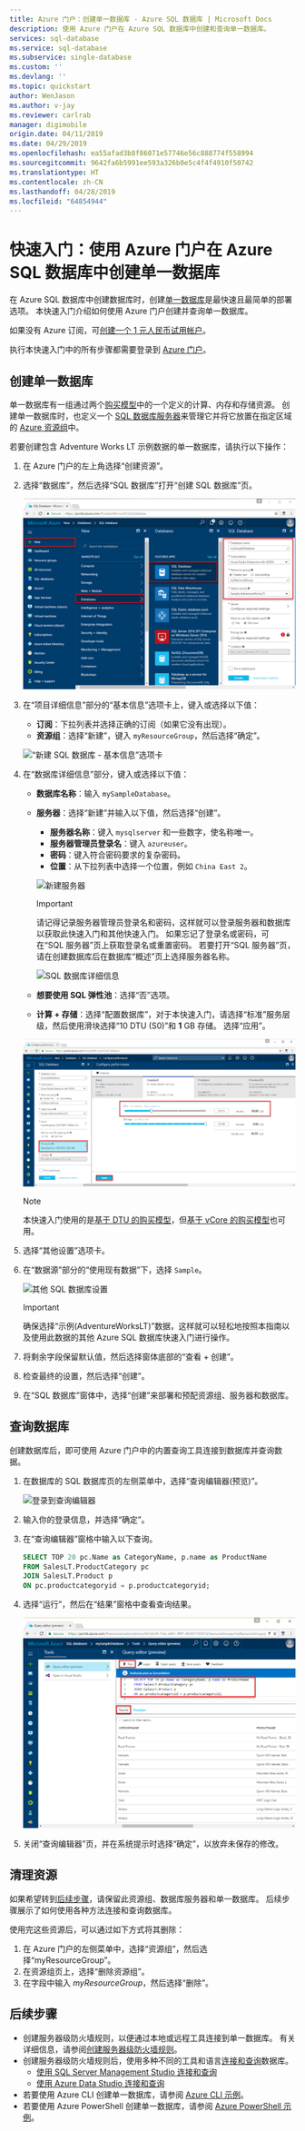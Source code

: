 ```yaml
---
title: Azure 门户：创建单一数据库 - Azure SQL 数据库 | Microsoft Docs
description: 使用 Azure 门户在 Azure SQL 数据库中创建和查询单一数据库。
services: sql-database
ms.service: sql-database
ms.subservice: single-database
ms.custom: ''
ms.devlang: ''
ms.topic: quickstart
author: WenJason
ms.author: v-jay
ms.reviewer: carlrab
manager: digimobile
origin.date: 04/11/2019
ms.date: 04/29/2019
ms.openlocfilehash: ea55afad3b8f86071e57746e56c888774f558994
ms.sourcegitcommit: 9642fa6b5991ee593a326b0e5c4f4f4910f50742
ms.translationtype: HT
ms.contentlocale: zh-CN
ms.lasthandoff: 04/28/2019
ms.locfileid: "64854944"
---
```

# <a name="quickstart-create-a-single-database-in-azure-sql-database-using-the-azure-portal"></a>快速入门：使用 Azure 门户在 Azure SQL 数据库中创建单一数据库

在 Azure SQL 数据库中创建数据库时，创建[单一数据库](sql-database-single-database.md)是最快速且最简单的部署选项。 本快速入门介绍如何使用 Azure 门户创建并查询单一数据库。

如果没有 Azure 订阅，可[创建一个 1 元人民币试用帐户](https://www.azure.cn/zh-cn/pricing/1rmb-trial-full/?form-type=identityauth)。

执行本快速入门中的所有步骤都需要登录到 [Azure 门户](https://portal.azure.cn/)。

## <a name="create-a-single-database"></a>创建单一数据库

单一数据库有一组通过两个[购买模型](sql-database-purchase-models.md)中的一个定义的计算、内存和存储资源。 创建单一数据库时，也定义一个 [SQL 数据库服务器](sql-database-servers.md)来管理它并将它放置在指定区域的 [Azure 资源组](../azure-resource-manager/resource-group-overview.md)中。

若要创建包含 Adventure Works LT 示例数据的单一数据库，请执行以下操作：

1. 在 Azure 门户的左上角选择“创建资源”。
1. 选择“数据库”，然后选择“SQL 数据库”打开“创建 SQL 数据库”页。 

   ![创建单一数据库](./media/sql-database-get-started-portal/create-database-1.png)

1. 在“项目详细信息”部分的“基本信息”选项卡上，键入或选择以下值：

   - **订阅**：下拉列表并选择正确的订阅（如果它没有出现）。
   - **资源组**：选择“新建”，键入 `myResourceGroup`，然后选择“确定”。

   ![“新建 SQL 数据库 - 基本信息”选项卡](media/sql-database-get-started-portal/new-sql-database-basics.png)


1. 在“数据库详细信息”部分，键入或选择以下值： 

   - **数据库名称**：输入 `mySampleDatabase`。
   - **服务器**：选择“新建”并输入以下值，然后选择“创建”。 
       - **服务器名称**：键入 `mysqlserver` 和一些数字，使名称唯一。 
       - **服务器管理员登录名**：键入 `azureuser`。
       - **密码**：键入符合密码要求的复杂密码。 
       - **位置**：从下拉列表中选择一个位置，例如 `China East 2`。 

       ![新建服务器](media/sql-database-get-started-portal/new-server.png)

        > [!IMPORTANT]
        > 请记得记录服务器管理员登录名和密码，这样就可以登录服务器和数据库以获取此快速入门和其他快速入门。 如果忘记了登录名或密码，可在“SQL 服务器”页上获取登录名或重置密码。 若要打开“SQL 服务器”页，请在创建数据库后在数据库“概述”页上选择服务器名称。

      ![SQL 数据库详细信息](media/sql-database-get-started-portal/sql-db-basic-db-details.png)

   - **想要使用 SQL 弹性池**：选择“否”选项。 
   - **计算 + 存储**：选择“配置数据库”，对于本快速入门，请选择“标准”服务层级，然后使用滑块选择“10 DTU (S0)”和 **1** GB 存储。 选择“应用”。 

    ![配置层级](media/sql-database-get-started-portal/create-database-s1.png) 


      > [!NOTE]
      > 本快速入门使用的是[基于 DTU 的购买模型](sql-database-service-tiers-dtu.md)，但[基于 vCore 的购买模型](sql-database-service-tiers-vcore.md)也可用。

1. 选择“其他设置”选项卡。 
1. 在“数据源”部分的“使用现有数据”下，选择 `Sample`。 

   ![其他 SQL 数据库设置](media/sql-database-get-started-portal/create-sql-database-additional-settings.png)

   > [!IMPORTANT]
   > 确保选择“示例(AdventureWorksLT)”数据，这样就可以轻松地按照本指南以及使用此数据的其他 Azure SQL 数据库快速入门进行操作。

1. 将剩余字段保留默认值，然后选择窗体底部的“查看 + 创建”。 
1. 检查最终的设置，然后选择“创建”。 

1. 在“SQL 数据库”窗体中，选择“创建”来部署和预配资源组、服务器和数据库。


## <a name="query-the-database"></a>查询数据库

创建数据库后，即可使用 Azure 门户中的内置查询工具连接到数据库并查询数据。

1. 在数据库的 SQL 数据库页的左侧菜单中，选择“查询编辑器(预览)”。

   ![登录到查询编辑器](./media/sql-database-get-started-portal/query-editor-login.png)

2. 输入你的登录信息，并选择“确定”。
3. 在“查询编辑器”窗格中输入以下查询。

   ```sql
   SELECT TOP 20 pc.Name as CategoryName, p.name as ProductName
   FROM SalesLT.ProductCategory pc
   JOIN SalesLT.Product p
   ON pc.productcategoryid = p.productcategoryid;
   ```

4. 选择“运行”，然后在“结果”窗格中查看查询结果。

   ![查询编辑器结果](./media/sql-database-get-started-portal/query-editor-results.png)

5. 关闭“查询编辑器”页，并在系统提示时选择“确定”，以放弃未保存的修改。

## <a name="clean-up-resources"></a>清理资源

如果希望转到[后续步骤](#next-steps)，请保留此资源组、数据库服务器和单一数据库。 后续步骤展示了如何使用各种方法连接和查询数据库。

使用完这些资源后，可以通过如下方式将其删除：

1. 在 Azure 门户的左侧菜单中，选择“资源组”，然后选择“myResourceGroup”。
2. 在资源组页上，选择“删除资源组”。
3. 在字段中输入 *myResourceGroup*，然后选择“删除”。

## <a name="next-steps"></a>后续步骤

- 创建服务器级防火墙规则，以便通过本地或远程工具连接到单一数据库。 有关详细信息，请参阅[创建服务器级防火墙规则](sql-database-server-level-firewall-rule.md)。
- 创建服务器级防火墙规则后，使用多种不同的工具和语言[连接和查询](sql-database-connect-query.md)数据库。
  - [使用 SQL Server Management Studio 连接和查询](sql-database-connect-query-ssms.md)
  - [使用 Azure Data Studio 连接和查询](https://docs.microsoft.com/sql/azure-data-studio/quickstart-sql-database?toc=/azure/sql-database/toc.json)
- 若要使用 Azure CLI 创建单一数据库，请参阅 [Azure CLI 示例](sql-database-cli-samples.md)。
- 若要使用 Azure PowerShell 创建单一数据库，请参阅 [Azure PowerShell 示例](sql-database-powershell-samples.md)。
